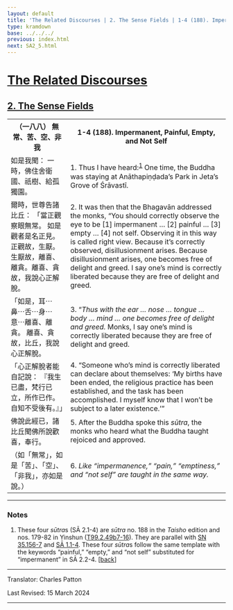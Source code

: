 ```yaml
---
layout: default
title: 'The Related Discourses | 2. The Sense Fields | 1-4 (188). Impermanent, Painful, Empty, and Not Self'
type: kramdown
base: ../../../
previous: index.html
next: SA2_5.html
---
```


<h1><a href='../index.html'>The Related Discourses</a></h1>
<h2><a href='index.html'>2. The Sense Fields</a></h2>

<table class="trans">
  <th class='ch'>（一八八） 無常、苦、空、非我</th>
  <th class='en'>1-4 (188). Impermanent, Painful, Empty, and Not Self</th>
  <tr>
    <td class="ch" title='t99.2.49b7'>如是我聞： 一時，佛住舍衛國、祇樹、給孤獨園。</td>
    <td id='p1'>1. Thus I have heard:<sup id="ref1"><a href="#n1">1</a></sup> One time, the Buddha was staying at Anāthapiṇḍada’s Park in Jeta’s Grove of Śrāvastī.</td>
  </tr>
  <tr>
    <td class="ch" title='t99.2.49b8'>爾時，世尊告諸比丘： 「當正觀察眼無常。 如是觀者是名正見。 正觀故，生厭。 生厭故，離喜、離貪。離喜、貪故，我說心正解脫。</td>
    <td id='p2'>2. It was then that the Bhagavān addressed the monks, “You should correctly observe the eye to be [1] impermanent … [2] painful … [3] empty … [4] not self. Observing it in this way is called right view. Because it’s correctly observed, disillusionment arises. Because disillusionment arises, one becomes free of delight and greed. I say one’s mind is correctly liberated because they are free of delight and greed.</td>
  </tr>
  <tr>
    <td class="ch" title='t99.2.49b11'>「如是，耳⋯鼻⋯舌⋯身⋯意⋯離喜、離貪。 離喜、貪故，比丘，我說心正解脫。</td>
    <td id='p3'>3. “<em>Thus with the ear … nose … tongue … body … mind … one becomes free of delight and greed.</em> Monks, I say one’s mind is correctly liberated because they are free of delight and greed.</td>
  </tr>
  <tr>
    <td class="ch" title='t99.2.49b12'>「心正解脫者能自記說： 『我生已盡，梵行已立，所作已作。 自知不受後有。』」</td>
    <td id='p4'>4. “Someone who’s mind is correctly liberated can declare about themselves: ‘My births have been ended, the religious practice has been established, and the task has been accomplished. I myself know that I won’t be subject to a later existence.’”</td>
  </tr>
  <tr>
    <td class="ch" title='t99.2.49b14'>佛說此經已，諸比丘聞佛所說歡喜，奉行。</td>
    <td id='p5'>5. After the Buddha spoke this <em>sūtra</em>, the monks who heard what the Buddha taught rejoiced and approved.</td>
  </tr>
  <tr>
    <td class="ch" title='t99.2.49b16'>（如「無常」，如是「苦」、「空」、「非我」，亦如是說。）</td>
    <td id='p6'>6. <em>Like “impermanence,” “pain,” “emptiness,” and “not self” are taught in the same way.</em></td>
  </tr>
</table>

<hr/>

<h3 id="notes">Notes</h3>

<ol>
<li id="n1">These four <em>sūtra</em>s (SĀ 2.1-4) are  <em>sūtra</em> no. 188 in the <cite>Taisho</cite> edition and nos. 179-82 in Yinshun (<a href="https://cbetaonline.dila.edu.tw/zh/T02n0099_p0049b07" target="_blank">T99.2.49b7-16</a>). They are parallel with <a href="https://suttacentral.net/sn35.156" target="_blank">SN 35.156-7</a> and <a href="../01/SA1_1-4.html" target="_blank">SĀ 1.1-4</a>. These four <em>sūtra</em>s follow the same template with the keywords “painful,” “empty,” and “not self” substituted for “impermanent” in SĀ 2.2-4. [<a href="#ref1">back</a>]</li>
</ol>
<hr/>

<p class="translator">Translator: Charles Patton</p>
<p class='revised'>Last Revised: 15 March 2024</p>

<hr/>